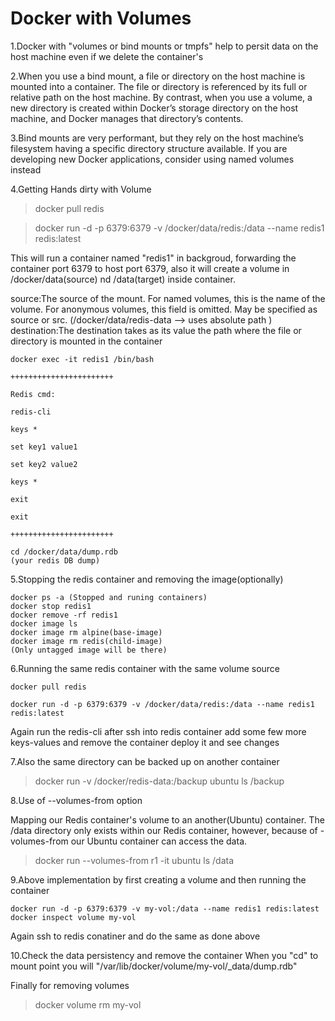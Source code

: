 # Docker with Volumes

1.Docker with "volumes or bind mounts or tmpfs" 
help to persit data on the host machine even if
we delete the container's

2.When you use a bind mount, a file or directory 
on the host machine is mounted into a container. The file or 
directory is referenced by its full or relative path on the 
host machine. By contrast, when you use a volume, a new directory 
is created within Docker’s storage directory on the host machine, and 
Docker manages that directory’s contents.

3.Bind mounts are very performant, but they rely on the host 
machine’s filesystem having a specific directory structure available. 
If you are developing new Docker applications, consider using named 
volumes instead

4.Getting Hands dirty with Volume 

>docker pull redis


>docker run -d -p 6379:6379 -v /docker/data/redis:/data --name redis1 redis:latest

	
This will run a container named "redis1" in backgroud, forwarding the container port 6379 to host port 6379, also it will create a volume in /docker/data(source) nd /data(target) inside container. 


source:The source of the mount. For named volumes, this is the name of the volume. For anonymous volumes, this field is omitted. May be specified as source or src.
(/docker/data/redis-data --> uses absolute path )
destination:The destination takes as its value the path where the file or directory is mounted in the container
```
docker exec -it redis1 /bin/bash

+++++++++++++++++++++++

Redis cmd:

redis-cli

keys * 

set key1 value1

set key2 value2

keys *

exit

exit

+++++++++++++++++++++++

cd /docker/data/dump.rdb 
(your redis DB dump)
```
5.Stopping the redis container and removing the image(optionally) 
```
docker ps -a (Stopped and runing containers)
docker stop redis1 
docker remove -rf redis1
docker image ls
docker image rm alpine(base-image)
docker image rm redis(child-image)
(Only untagged image will be there)
```
6.Running the same redis container with the same volume source
```
docker pull redis

docker run -d -p 6379:6379 -v /docker/data/redis:/data --name redis1 redis:latest
```
Again run the redis-cli after ssh into redis container
add some few  more keys-values and remove the container deploy it
and see changes


7.Also the same directory can be backed up on another container

>docker run  -v /docker/redis-data:/backup ubuntu ls /backup

8.Use of --volumes-from option

Mapping our Redis container's volume to an another(Ubuntu) container. The /data directory only exists within our Redis container, however, because of -volumes-from our Ubuntu container can access the data.

>docker run --volumes-from r1 -it ubuntu ls /data



9.Above implementation by first creating a volume and then running  the container 

```
docker run -d -p 6379:6379 -v my-vol:/data --name redis1 redis:latest
docker inspect volume my-vol
```
Again ssh to redis conatiner and do the same as done above

10.Check the data persistency and remove the container
When you "cd" to mount point you will "/var/lib/docker/volume/my-vol/_data/dump.rdb"

Finally for removing volumes

>docker volume rm my-vol
